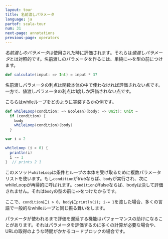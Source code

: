 ```yaml
---
layout: tour
title: 名前渡しパラメータ
language: ja
partof: scala-tour
num: 31
next-page: annotations
previous-page: operators
---
```


*名前渡しのパラメータ*は使用された時に評価されます。それらは*値渡しパラメータ*とは対照的です。名前渡しのパラメータを作るには、単純に`=>`を型の前につけます。
```scala mdoc
def calculate(input: => Int) = input * 37
```

名前渡しパラメータの利点は関数本体の中で使わなければ評価されない点です。一方で、値渡しパラメータの利点は1度しか評価されない点です。

こちらはwhileループをどのように実装するかの例です。

```scala mdoc
def whileLoop(condition: => Boolean)(body: => Unit): Unit =
  if (condition) {
    body
    whileLoop(condition)(body)
  }

var i = 2

whileLoop (i > 0) {
  println(i)
  i -= 1
}  // prints 2 1
```

このメソッド`whileLoop`は条件とループの本体を受け取るために複数パラメータリストを使います。もし`condition`がtrueならば、`body`が実行され、次にwhileLoopが再帰的に呼ばれます。`condition`がfalseならば、bodyは決して評価されません。それは`body`の型の前に`=>`をつけたからです。

ここで、`condition`に`i > 0`、`body`に`println(i); i-= 1`を渡した場合、多くの言語で一般的なwhileループと同じ振る舞いをします。

パラメータが使われるまで評価を遅延する機能はパフォーマンスの助けになることがあります。それはパラメータを評価するのに多くの計算が必要な場合や、URLの取得のような時間がかかるコードブロックの場合です。
